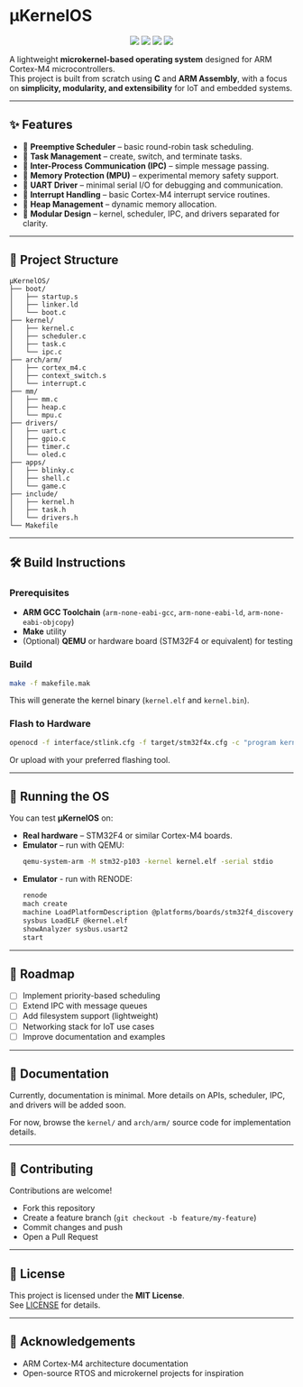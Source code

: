 # μKernelOS

<p align="center">
  <img src="https://img.shields.io/badge/ARM-Cortex--M4-blue?style=for-the-badge&logo=arm" />
  <img src="https://img.shields.io/badge/Microkernel-OS-green?style=for-the-badge" />
  <img src="https://img.shields.io/badge/Language-C%2FASM-orange?style=for-the-badge&logo=c" />
  <img src="https://img.shields.io/badge/License-MIT-yellow?style=for-the-badge" />
</p>

A lightweight **microkernel-based operating system** designed for ARM Cortex-M4 microcontrollers.  
This project is built from scratch using **C** and **ARM Assembly**, with a focus on **simplicity, modularity, and extensibility** for IoT and embedded systems.

---

## ✨ Features

- 🔹 **Preemptive Scheduler** – basic round-robin task scheduling.  
- 🔹 **Task Management** – create, switch, and terminate tasks.  
- 🔹 **Inter-Process Communication (IPC)** – simple message passing.  
- 🔹 **Memory Protection (MPU)** – experimental memory safety support.  
- 🔹 **UART Driver** – minimal serial I/O for debugging and communication.  
- 🔹 **Interrupt Handling** – basic Cortex-M4 interrupt service routines.  
- 🔹 **Heap Management** – dynamic memory allocation.  
- 🔹 **Modular Design** – kernel, scheduler, IPC, and drivers separated for clarity.

---

## 📂 Project Structure

```
μKernelOS/
├── boot/
│   ├── startup.s
│   ├── linker.ld
│   └── boot.c
├── kernel/
│   ├── kernel.c
│   ├── scheduler.c
│   ├── task.c
│   └── ipc.c
├── arch/arm/
│   ├── cortex_m4.c
│   ├── context_switch.s
│   └── interrupt.c
├── mm/
│   ├── mm.c
│   ├── heap.c
│   └── mpu.c
├── drivers/
│   ├── uart.c
│   ├── gpio.c
│   ├── timer.c
│   └── oled.c
├── apps/
│   ├── blinky.c
│   ├── shell.c
│   └── game.c
├── include/
│   ├── kernel.h
│   ├── task.h
│   └── drivers.h
└── Makefile
```

---

## 🛠️ Build Instructions

### Prerequisites
- **ARM GCC Toolchain** (`arm-none-eabi-gcc`, `arm-none-eabi-ld`, `arm-none-eabi-objcopy`)  
- **Make** utility  
- (Optional) **QEMU** or hardware board (STM32F4 or equivalent) for testing  

### Build
```bash
make -f makefile.mak
```

This will generate the kernel binary (`kernel.elf` and `kernel.bin`).

### Flash to Hardware
```bash
openocd -f interface/stlink.cfg -f target/stm32f4x.cfg -c "program kernel.bin verify reset exit 0x08000000"
```

Or upload with your preferred flashing tool.

---

## 🚀 Running the OS

You can test **μKernelOS** on:  
- **Real hardware** – STM32F4 or similar Cortex-M4 boards.  
- **Emulator** – run with QEMU:  
  ```bash
  qemu-system-arm -M stm32-p103 -kernel kernel.elf -serial stdio
  ```
- **Emulator** - run with RENODE:
  ```bash
  renode
  mach create
  machine LoadPlatformDescription @platforms/boards/stm32f4_discovery.repl
  sysbus LoadELF @kernel.elf
  showAnalyzer sysbus.usart2
  start
  ```
---

## 📌 Roadmap

- [ ] Implement priority-based scheduling  
- [ ] Extend IPC with message queues  
- [ ] Add filesystem support (lightweight)  
- [ ] Networking stack for IoT use cases  
- [ ] Improve documentation and examples  

---

## 📖 Documentation

Currently, documentation is minimal. More details on APIs, scheduler, IPC, and drivers will be added soon.  

For now, browse the `kernel/` and `arch/arm/` source code for implementation details.

---

## 🤝 Contributing

Contributions are welcome!  
- Fork this repository  
- Create a feature branch (`git checkout -b feature/my-feature`)  
- Commit changes and push  
- Open a Pull Request  

---

## 📜 License

This project is licensed under the **MIT License**.  
See [LICENSE](LICENSE) for details.

---

## 🌟 Acknowledgements

- ARM Cortex-M4 architecture documentation  
- Open-source RTOS and microkernel projects for inspiration  
